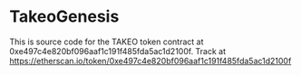 # TakeoGenesis
This is source code for the TAKEO token contract at 0xe497c4e820bf096aaf1c191f485fda5ac1d2100f.
Track at https://etherscan.io/token/0xe497c4e820bf096aaf1c191f485fda5ac1d2100f
